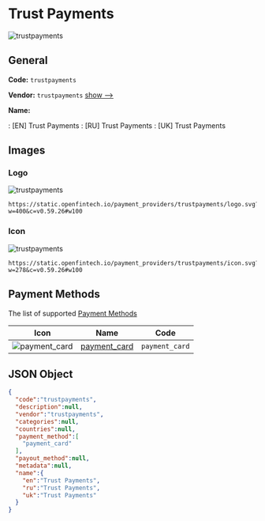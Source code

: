 
# Trust Payments 
![trustpayments](https://static.openfintech.io/payment_providers/trustpayments/logo.svg?w=400&c=v0.59.26#w100)  

## General 
 
**Code:** `trustpayments` 
 
**Vendor:** `trustpayments` [show -->](/vendors/trustpayments/) 
 
**Name:** 
 
:	[EN] Trust Payments 
:	[RU] Trust Payments 
:	[UK] Trust Payments 
 

## Images 

### Logo 
 
![trustpayments](https://static.openfintech.io/payment_providers/trustpayments/logo.svg?w=400&c=v0.59.26#w100)  

```
https://static.openfintech.io/payment_providers/trustpayments/logo.svg?w=400&c=v0.59.26#w100
```  

### Icon 
 
![trustpayments](https://static.openfintech.io/payment_providers/trustpayments/icon.svg?w=278&c=v0.59.26#w100)  

```
https://static.openfintech.io/payment_providers/trustpayments/icon.svg?w=278&c=v0.59.26#w100
```  

## Payment Methods 
 
The list of supported [Payment Methods](/payment-methods/) 

|Icon|Name|Code| 
|:---:|:---:|:---:| 
|![payment_card](https://static.openfintech.io/payment_methods/payment_card/icon.svg?w=278&c=v0.59.26#w100) |[payment_card](/payment-methods/payment_card/)|`payment_card`| 
 

## JSON Object 

```json
{
  "code":"trustpayments",
  "description":null,
  "vendor":"trustpayments",
  "categories":null,
  "countries":null,
  "payment_method":[
    "payment_card"
  ],
  "payout_method":null,
  "metadata":null,
  "name":{
    "en":"Trust Payments",
    "ru":"Trust Payments",
    "uk":"Trust Payments"
  }
}
```  
